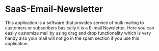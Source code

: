 # SaaS-Email-Newsletter
This application is a software that provides service of bulk mailing to customers or subscribers basically it is a E-mail Newsletter. Here you can easily customize mail by using drag and drop functionality which is very handy also your mail will not go in the spam section if you use this application.
